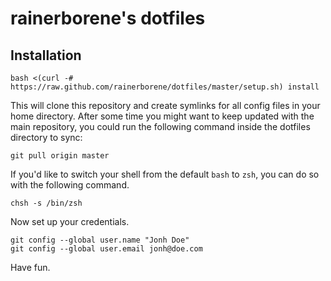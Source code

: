 # rainerborene's dotfiles

## Installation

    bash <(curl -# https://raw.github.com/rainerborene/dotfiles/master/setup.sh) install

This will clone this repository and create symlinks for all config files in your 
home directory. After some time you might want to keep updated with the main
repository, you could run the following command inside the dotfiles directory
to sync:

    git pull origin master 

If you'd like to switch your shell from the default `bash` to `zsh`, you can do
so with the following command.

    chsh -s /bin/zsh

Now set up your credentials.

    git config --global user.name "Jonh Doe"
    git config --global user.email jonh@doe.com

Have fun.
